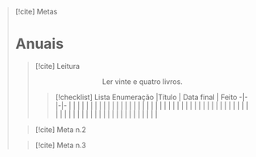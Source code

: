 > [!cite] Metas
>  # Anuais
>  > [!cite] Leitura
>  >  <center>Ler vinte e quatro livros.</center>
>  >
>  >  > [!checklist]  Lista
> > > Enumeração |Título | Data final | Feito
> > >-|-|-|-
> > > | | |
> > > | | |
> > > | | |
> > > | | |
> > > | | |
> > > | | |
> > > | | |
> > > | | |
> > > | | |
> > > | | |
> > > | | |
> > > | | |
> > > | | |
> > > | | |
> > > | | |
> > > | | |
> > > | | |
> > > | | |
> > > | | |
> > > | | |
> > > | | |
> > > | | |
>  
>  > [!cite] Meta n.2
>
>  > [!cite] Meta n.3
